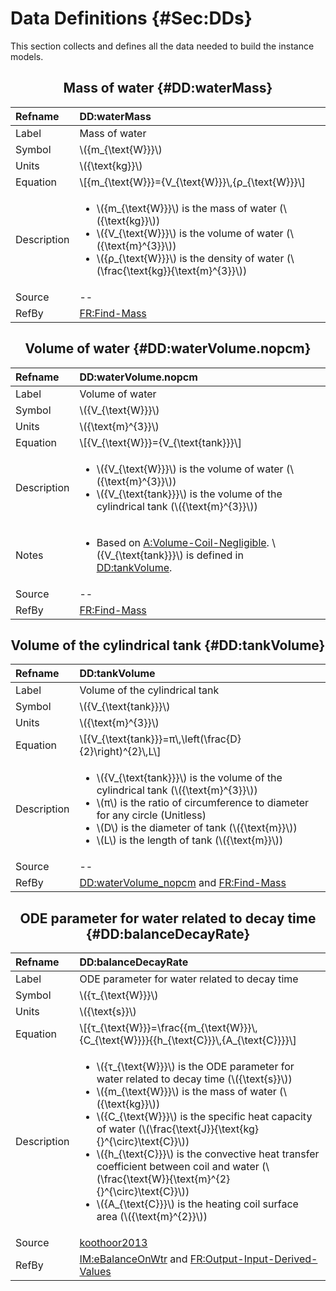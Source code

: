 # Data Definitions {#Sec:DDs}

This section collects and defines all the data needed to build the instance models.

<div align="center">

## Mass of water {#DD:waterMass}

</div>

|Refname    |DD:waterMass                                                                                                                                                                                                                                             |
|:----------|:--------------------------------------------------------------------------------------------------------------------------------------------------------------------------------------------------------------------------------------------------------|
|Label      |Mass of water                                                                                                                                                                                                                                            |
|Symbol     |\\({m\_{\text{W}}}\\)                                                                                                                                                                                                                                    |
|Units      |\\({\text{kg}}\\)                                                                                                                                                                                                                                        |
|Equation   |\\[{m\_{\text{W}}}={V\_{\text{W}}}\\,{ρ\_{\text{W}}}\\]                                                                                                                                                                                                  |
|Description|<ul><li>\\({m\_{\text{W}}}\\) is the mass of water (\\({\text{kg}}\\))</li><li>\\({V\_{\text{W}}}\\) is the volume of water (\\({\text{m}^{3}}\\))</li><li>\\({ρ\_{\text{W}}}\\) is the density of water (\\(\frac{\text{kg}}{\text{m}^{3}}\\))</li></ul>|
|Source     |--                                                                                                                                                                                                                                                       |
|RefBy      |[FR:Find-Mass](./SecFRs.md#findMass)                                                                                                                                                                                                                     |

<div align="center">

## Volume of water {#DD:waterVolume.nopcm}

</div>

|Refname    |DD:waterVolume.nopcm                                                                                                                                                               |
|:----------|:----------------------------------------------------------------------------------------------------------------------------------------------------------------------------------|
|Label      |Volume of water                                                                                                                                                                    |
|Symbol     |\\({V\_{\text{W}}}\\)                                                                                                                                                              |
|Units      |\\({\text{m}^{3}}\\)                                                                                                                                                               |
|Equation   |\\[{V\_{\text{W}}}={V\_{\text{tank}}}\\]                                                                                                                                           |
|Description|<ul><li>\\({V\_{\text{W}}}\\) is the volume of water (\\({\text{m}^{3}}\\))</li><li>\\({V\_{\text{tank}}}\\) is the volume of the cylindrical tank (\\({\text{m}^{3}}\\))</li></ul>|
|Notes      |<ul><li>Based on [A:Volume-Coil-Negligible](./SecAssumps.md#assumpVCN). \\({V\_{\text{tank}}}\\) is defined in [DD:tankVolume](./SecDDs.md#DD:tankVolume).</li></ul>               |
|Source     |--                                                                                                                                                                                 |
|RefBy      |[FR:Find-Mass](./SecFRs.md#findMass)                                                                                                                                               |

<div align="center">

## Volume of the cylindrical tank {#DD:tankVolume}

</div>

|Refname    |DD:tankVolume                                                                                                                                                                                                                                                                                                  |
|:----------|:--------------------------------------------------------------------------------------------------------------------------------------------------------------------------------------------------------------------------------------------------------------------------------------------------------------|
|Label      |Volume of the cylindrical tank                                                                                                                                                                                                                                                                                 |
|Symbol     |\\({V\_{\text{tank}}}\\)                                                                                                                                                                                                                                                                                       |
|Units      |\\({\text{m}^{3}}\\)                                                                                                                                                                                                                                                                                           |
|Equation   |\\[{V\_{\text{tank}}}=π\\,\left(\frac{D}{2}\right)^{2}\\,L\\]                                                                                                                                                                                                                                                  |
|Description|<ul><li>\\({V\_{\text{tank}}}\\) is the volume of the cylindrical tank (\\({\text{m}^{3}}\\))</li><li>\\(π\\) is the ratio of circumference to diameter for any circle (Unitless)</li><li>\\(D\\) is the diameter of tank (\\({\text{m}}\\))</li><li>\\(L\\) is the length of tank (\\({\text{m}}\\))</li></ul>|
|Source     |--                                                                                                                                                                                                                                                                                                             |
|RefBy      |[DD:waterVolume_nopcm](./SecDDs.md#DD:waterVolume.nopcm) and [FR:Find-Mass](./SecFRs.md#findMass)                                                                                                                                                                                                              |

<div align="center">

## ODE parameter for water related to decay time {#DD:balanceDecayRate}

</div>

|Refname    |DD:balanceDecayRate                                                                                                                                                                                                                                                                                                                                                                                                                                                                                                                                            |
|:----------|:--------------------------------------------------------------------------------------------------------------------------------------------------------------------------------------------------------------------------------------------------------------------------------------------------------------------------------------------------------------------------------------------------------------------------------------------------------------------------------------------------------------------------------------------------------------|
|Label      |ODE parameter for water related to decay time                                                                                                                                                                                                                                                                                                                                                                                                                                                                                                                  |
|Symbol     |\\({τ\_{\text{W}}}\\)                                                                                                                                                                                                                                                                                                                                                                                                                                                                                                                                          |
|Units      |\\({\text{s}}\\)                                                                                                                                                                                                                                                                                                                                                                                                                                                                                                                                               |
|Equation   |\\[{τ\_{\text{W}}}=\frac{{m\_{\text{W}}}\\,{C\_{\text{W}}}}{{h\_{\text{C}}}\\,{A\_{\text{C}}}}\\]                                                                                                                                                                                                                                                                                                                                                                                                                                                              |
|Description|<ul><li>\\({τ\_{\text{W}}}\\) is the ODE parameter for water related to decay time (\\({\text{s}}\\))</li><li>\\({m\_{\text{W}}}\\) is the mass of water (\\({\text{kg}}\\))</li><li>\\({C\_{\text{W}}}\\) is the specific heat capacity of water (\\(\frac{\text{J}}{\text{kg}{}^{\circ}\text{C}}\\))</li><li>\\({h\_{\text{C}}}\\) is the convective heat transfer coefficient between coil and water (\\(\frac{\text{W}}{\text{m}^{2}{}^{\circ}\text{C}}\\))</li><li>\\({A\_{\text{C}}}\\) is the heating coil surface area (\\({\text{m}^{2}}\\))</li></ul>|
|Source     |[koothoor2013](./SecReferences.md#koothoor2013)                                                                                                                                                                                                                                                                                                                                                                                                                                                                                                                |
|RefBy      |[IM:eBalanceOnWtr](./SecIMs.md#IM:eBalanceOnWtr) and [FR:Output-Input-Derived-Values](./SecFRs.md#outputInputDerivVals)                                                                                                                                                                                                                                                                                                                                                                                                                                        |
